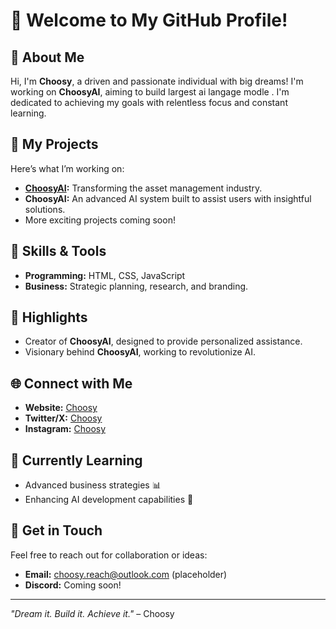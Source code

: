 # 👋 Welcome to My GitHub Profile!

## 🚀 About Me
Hi, I'm **Choosy**, a driven and passionate individual with big dreams! I'm working on **ChoosyAI**, aiming to build largest ai langage modle . I'm dedicated to achieving my goals with relentless focus and constant learning.

## 💼 My Projects
Here’s what I’m working on:
- **[ChoosyAI](https://choosyimperium.blogspot.com/p/choosyai.html):** Transforming the asset management industry.
- **ChoosyAI:** An advanced AI system built to assist users with insightful solutions.
- More exciting projects coming soon!

## 🌟 Skills & Tools
- **Programming:** HTML, CSS, JavaScript
- **Business:** Strategic planning, research, and branding.

## 📌 Highlights
- Creator of **ChoosyAI**, designed to provide personalized assistance.
- Visionary behind **ChoosyAI**, working to revolutionize AI.

## 🌐 Connect with Me
- **Website:** [Choosy](https://choosymedia.carrd.co)
- **Twitter/X:** [Choosy](https://x.com/choosyxyz)
- **Instagram:** [Choosy](https://www.instagram.com/choosy.xyz)

## 🌱 Currently Learning
- Advanced business strategies 📊
- Enhancing AI development capabilities 🤖

## 📧 Get in Touch
Feel free to reach out for collaboration or ideas:
- **Email:** choosy.reach@outlook.com (placeholder)
- **Discord:** Coming soon!

---

_"Dream it. Build it. Achieve it."_ – Choosy
